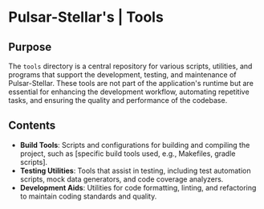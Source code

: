 # Pulsar-Stellar's | Tools

## Purpose
The `tools` directory is a central repository for various scripts, utilities, and programs that support the development, testing, and maintenance of Pulsar-Stellar. These tools are not part of the application's runtime but are essential for enhancing the development workflow, automating repetitive tasks, and ensuring the quality and performance of the codebase.

## Contents
- **Build Tools**: Scripts and configurations for building and compiling the project, such as [specific build tools used, e.g., Makefiles, gradle scripts].
- **Testing Utilities**: Tools that assist in testing, including test automation scripts, mock data generators, and code coverage analyzers.
- **Development Aids**: Utilities for code formatting, linting, and refactoring to maintain coding standards and quality.
